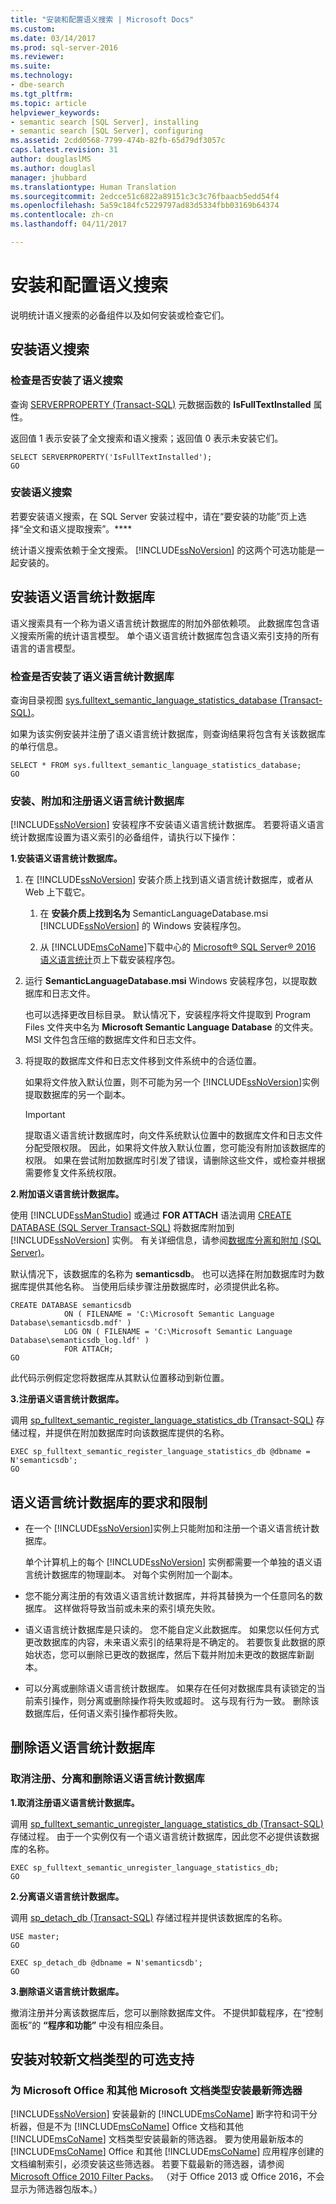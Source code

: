 ```yaml
---
title: "安装和配置语义搜索 | Microsoft Docs"
ms.custom: 
ms.date: 03/14/2017
ms.prod: sql-server-2016
ms.reviewer: 
ms.suite: 
ms.technology:
- dbe-search
ms.tgt_pltfrm: 
ms.topic: article
helpviewer_keywords:
- semantic search [SQL Server], installing
- semantic search [SQL Server], configuring
ms.assetid: 2cdd0568-7799-474b-82fb-65d79df3057c
caps.latest.revision: 31
author: douglaslMS
ms.author: douglasl
manager: jhubbard
ms.translationtype: Human Translation
ms.sourcegitcommit: 2edcce51c6822a89151c3c3c76fbaacb5edd54f4
ms.openlocfilehash: 5a59c184fc5229797ad83d5334fbb03169b64374
ms.contentlocale: zh-cn
ms.lasthandoff: 04/11/2017

---
```

# <a name="install-and-configure-semantic-search"></a>安装和配置语义搜索
  说明统计语义搜索的必备组件以及如何安装或检查它们。  
  
## <a name="install-semantic-search"></a>安装语义搜索  
  
###  <a name="HowToCheckInstalled"></a> 检查是否安装了语义搜索  
 查询 [SERVERPROPERTY (Transact-SQL)](../../t-sql/functions/serverproperty-transact-sql.md) 元数据函数的 **IsFullTextInstalled** 属性。  
  
 返回值 1 表示安装了全文搜索和语义搜索；返回值 0 表示未安装它们。  
  
```tsql  
SELECT SERVERPROPERTY('IsFullTextInstalled');  
GO  
```  
  
###  <a name="BasicsSemanticSearch"></a> 安装语义搜索  
 若要安装语义搜索，在 SQL Server 安装过程中，请在“要安装的功能”页上选择“全文和语义提取搜索”。****  
  
 统计语义搜索依赖于全文搜索。 [!INCLUDE[ssNoVersion](../../includes/ssnoversion-md.md)] 的这两个可选功能是一起安装的。  
  
## <a name="install-the-semantic-language-statistics-database"></a>安装语义语言统计数据库  
 语义搜索具有一个称为语义语言统计数据库的附加外部依赖项。 此数据库包含语义搜索所需的统计语言模型。 单个语义语言统计数据库包含语义索引支持的所有语言的语言模型。  
  
###  <a name="HowToCheckDatabase"></a> 检查是否安装了语义语言统计数据库  
 查询目录视图 [sys.fulltext_semantic_language_statistics_database (Transact-SQL)](../../relational-databases/system-catalog-views/sys-fulltext-semantic-language-statistics-database-transact-sql.md)。  
  
 如果为该实例安装并注册了语义语言统计数据库，则查询结果将包含有关该数据库的单行信息。  
  
```tsql  
SELECT * FROM sys.fulltext_semantic_language_statistics_database;  
GO  
```  
  
###  <a name="HowToInstallModel"></a> 安装、附加和注册语义语言统计数据库  
 [!INCLUDE[ssNoVersion](../../includes/ssnoversion-md.md)] 安装程序不安装语义语言统计数据库。 若要将语义语言统计数据库设置为语义索引的必备组件，请执行以下操作：  
  
 **1.安装语义语言统计数据库。**  
 
 1.  在 [!INCLUDE[ssNoVersion](../../includes/ssnoversion-md.md)] 安装介质上找到语义语言统计数据库，或者从 Web 上下载它。  
  
        1.  在 **安装介质上找到名为** SemanticLanguageDatabase.msi [!INCLUDE[ssNoVersion](../../includes/ssnoversion-md.md)] 的 Windows 安装程序包。  
  
        2.  从 [!INCLUDE[msCoName](../../includes/msconame-md.md)]下载中心的 [Microsoft® SQL Server® 2016 语义语言统计](https://www.microsoft.com/en-us/download/details.aspx?id=52681)页上下载安装程序包。  
  
2.  运行 **SemanticLanguageDatabase.msi** Windows 安装程序包，以提取数据库和日志文件。  
  
     也可以选择更改目标目录。 默认情况下，安装程序将文件提取到 Program Files 文件夹中名为 **Microsoft Semantic Language Database** 的文件夹。 MSI 文件包含压缩的数据库文件和日志文件。  
  
3.  将提取的数据库文件和日志文件移到文件系统中的合适位置。  
  
     如果将文件放入默认位置，则不可能为另一个 [!INCLUDE[ssNoVersion](../../includes/ssnoversion-md.md)]实例提取数据库的另一个副本。  
  
    > [!IMPORTANT]  
    >  提取语义语言统计数据库时，向文件系统默认位置中的数据库文件和日志文件分配受限权限。 因此，如果将文件放入默认位置，您可能没有附加该数据库的权限。 如果在尝试附加数据库时引发了错误，请删除这些文件，或检查并根据需要修复文件系统权限。  
  
 **2.附加语义语言统计数据库。**
   
 使用 [!INCLUDE[ssManStudio](../../includes/ssmanstudio-md.md)] 或通过 **FOR ATTACH** 语法调用 [CREATE DATABASE (SQL Server Transact-SQL)](../../t-sql/statements/create-database-sql-server-transact-sql.md) 将数据库附加到 [!INCLUDE[ssNoVersion](../../includes/ssnoversion-md.md)] 实例。 有关详细信息，请参阅[数据库分离和附加 (SQL Server)](../../relational-databases/databases/database-detach-and-attach-sql-server.md)。  
  
 默认情况下，该数据库的名称为 **semanticsdb**。 也可以选择在附加数据库时为数据库提供其他名称。 当使用后续步骤注册数据库时，必须提供此名称。  
  
```tsql  
CREATE DATABASE semanticsdb  
            ON ( FILENAME = 'C:\Microsoft Semantic Language Database\semanticsdb.mdf' )  
            LOG ON ( FILENAME = 'C:\Microsoft Semantic Language Database\semanticsdb_log.ldf' )  
            FOR ATTACH;  
GO  
```  
  
 此代码示例假定您将数据库从其默认位置移动到新位置。  
  
 **3.注册语义语言统计数据库。** 
  
 调用 [sp_fulltext_semantic_register_language_statistics_db (Transact-SQL)](../../relational-databases/system-stored-procedures/sp-fulltext-semantic-register-language-statistics-db-transact-sql.md) 存储过程，并提供在附加数据库时向该数据库提供的名称。  
  
```tsql  
EXEC sp_fulltext_semantic_register_language_statistics_db @dbname = N'semanticsdb';  
GO  
```  

##  <a name="reqinstall"></a> 语义语言统计数据库的要求和限制  
  
-   在一个 [!INCLUDE[ssNoVersion](../../includes/ssnoversion-md.md)]实例上只能附加和注册一个语义语言统计数据库。  
  
     单个计算机上的每个 [!INCLUDE[ssNoVersion](../../includes/ssnoversion-md.md)] 实例都需要一个单独的语义语言统计数据库的物理副本。 对每个实例附加一个副本。  
  
-   您不能分离注册的有效语义语言统计数据库，并将其替换为一个任意同名的数据库。 这样做将导致当前或未来的索引填充失败。  
  
-   语义语言统计数据库是只读的。 您不能自定义此数据库。 如果您以任何方式更改数据库的内容，未来语义索引的结果将是不确定的。 若要恢复此数据的原始状态，您可以删除已更改的数据库，然后下载并附加未更改的数据库新副本。  
  
-   可以分离或删除语义语言统计数据库。 如果存在任何对数据库具有读锁定的当前索引操作，则分离或删除操作将失败或超时。 这与现有行为一致。 删除该数据库后，任何语义索引操作都将失败。  
 
##  <a name="HowToUnregister"></a> 删除语义语言统计数据库  

###  <a name="unregister-detach-and-remove-the-semantic-language-statistics-database"></a>取消注册、分离和删除语义语言统计数据库 

 **1.取消注册语义语言统计数据库。**
   
 调用 [sp_fulltext_semantic_unregister_language_statistics_db (Transact-SQL)](../../relational-databases/system-stored-procedures/sp-fulltext-semantic-unregister-language-statistics-db-transact-sql.md) 存储过程。 由于一个实例仅有一个语义语言统计数据库，因此您不必提供该数据库的名称。  
  
```tsql  
EXEC sp_fulltext_semantic_unregister_language_statistics_db;  
GO  
```  
  
 **2.分离语义语言统计数据库。**  
 
 调用 [sp_detach_db (Transact-SQL)](../../relational-databases/system-stored-procedures/sp-detach-db-transact-sql.md) 存储过程并提供该数据库的名称。  
  
```tsql  
USE master;  
GO  
  
EXEC sp_detach_db @dbname = N'semanticsdb';  
GO  
```  
  
 **3.删除语义语言统计数据库。**  
 
 撤消注册并分离该数据库后，您可以删除数据库文件。 不提供卸载程序，在“控制面板”的 **“程序和功能”** 中没有相应条目。  
  
## <a name="install-optional-support-for-newer-document-types"></a>安装对较新文档类型的可选支持  
  
###  <a name="office"></a> 为 Microsoft Office 和其他 Microsoft 文档类型安装最新筛选器  
[!INCLUDE[ssNoVersion](../../includes/ssnoversion-md.md)] 安装最新的 [!INCLUDE[msCoName](../../includes/msconame-md.md)] 断字符和词干分析器，但是不为 [!INCLUDE[msCoName](../../includes/msconame-md.md)] Office 文档和其他 [!INCLUDE[msCoName](../../includes/msconame-md.md)] 文档类型安装最新的筛选器。 要为使用最新版本的 [!INCLUDE[msCoName](../../includes/msconame-md.md)] Office 和其他 [!INCLUDE[msCoName](../../includes/msconame-md.md)] 应用程序创建的文档编制索引，必须安装这些筛选器。 若要下载最新的筛选器，请参阅 [Microsoft Office 2010 Filter Packs](http://go.microsoft.com/fwlink/?LinkId=218293)。 （对于 Office 2013 或 Office 2016，不会显示为筛选器包版本。）
  
  
